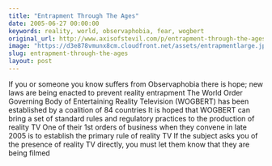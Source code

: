 ```yaml
---
title: "Entrapment Through The Ages"
date: 2005-06-27 00:00:00
keywords: reality, world, observaphobia, fear, wogbert
original_url: http://www.axisofstevil.com/p/entrapment-through-the-ages
image: "https://d3e878vmunx8cm.cloudfront.net/assets/entrapmentlarge.jpg"
slug: entrapment-through-the-ages
layout: post
---
```


If you or someone you know suffers from Observaphobia there is hope; new laws are being enacted to prevent reality entrapment The World Order Governing Body of Entertaining Reality Television (WOGBERT) has been established by a coalition of 84 countries It is hoped that WOGBERT can bring a set of standard rules and regulatory practices to the production of reality TV One of their 1st orders of business when they convene in late 2005 is to establish the primary rule of reality TV If the subject asks you of the presence of reality TV directly, you must let them know that they are being filmed

